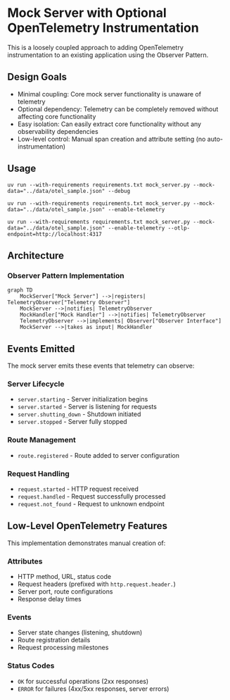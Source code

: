 # Mock Server with Optional OpenTelemetry Instrumentation

This is a loosely coupled approach to adding OpenTelemetry instrumentation to an existing application using the Observer Pattern.

## Design Goals

- Minimal coupling: Core mock server functionality is unaware of telemetry
- Optional dependency: Telemetry can be completely removed without affecting core functionality
- Easy isolation: Can easily extract core functionality without any observability dependencies
- Low-level control: Manual span creation and attribute setting (no auto-instrumentation)

## Usage

`uv run --with-requirements requirements.txt mock_server.py --mock-data="../data/otel_sample.json" --debug`

`uv run --with-requirements requirements.txt mock_server.py --mock-data="../data/otel_sample.json" --enable-telemetry`

`uv run --with-requirements requirements.txt mock_server.py --mock-data="../data/otel_sample.json" --enable-telemetry --otlp-endpoint=http://localhost:4317`

## Architecture

### Observer Pattern Implementation

```mermaid
graph TD
    MockServer["Mock Server"] -->|registers| TelemetryObserver["Telemetry Observer"]
    MockServer -->|notifies| TelemetryObserver
    MockHandler["Mock Handler"] -->|notifies| TelemetryObserver
    TelemetryObserver -->|implements| Observer["Observer Interface"]
    MockServer -->|takes as input| MockHandler
```

## Events Emitted

The mock server emits these events that telemetry can observe:

### Server Lifecycle
- `server.starting` - Server initialization begins
- `server.started` - Server is listening for requests  
- `server.shutting_down` - Shutdown initiated
- `server.stopped` - Server fully stopped

### Route Management
- `route.registered` - Route added to server configuration

### Request Handling
- `request.started` - HTTP request received
- `request.handled` - Request successfully processed
- `request.not_found` - Request to unknown endpoint

## Low-Level OpenTelemetry Features

This implementation demonstrates manual creation of:

### Attributes
- HTTP method, URL, status code
- Request headers (prefixed with `http.request.header.`)
- Server port, route configurations
- Response delay times

### Events
- Server state changes (listening, shutdown)
- Route registration details
- Request processing milestones

### Status Codes
- `OK` for successful operations (2xx responses)
- `ERROR` for failures (4xx/5xx responses, server errors)